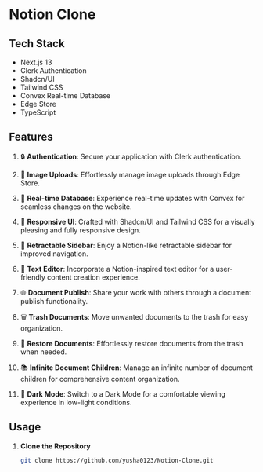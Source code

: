 # Notion Clone

## Tech Stack

- Next.js 13
- Clerk Authentication
- Shadcn/UI
- Tailwind CSS
- Convex Real-time Database
- Edge Store
- TypeScript

## Features

1. 🔒 **Authentication**: Secure your application with Clerk authentication.

2. 📸 **Image Uploads**: Effortlessly manage image uploads through Edge Store.

3. 🔄 **Real-time Database**: Experience real-time updates with Convex for seamless changes on the website.

4. 🎨 **Responsive UI**: Crafted with Shadcn/UI and Tailwind CSS for a visually pleasing and fully responsive design.

5. 📜 **Retractable Sidebar**: Enjoy a Notion-like retractable sidebar for improved navigation.

6. 📝 **Text Editor**: Incorporate a Notion-inspired text editor for a user-friendly content creation experience.

7. 🌐 **Document Publish**: Share your work with others through a document publish functionality.

8. 🗑️ **Trash Documents**: Move unwanted documents to the trash for easy organization.

9. 🔄 **Restore Documents**: Effortlessly restore documents from the trash when needed.

10. 📚 **Infinite Document Children**: Manage an infinite number of document children for comprehensive content organization.

11. 🌙 **Dark Mode**: Switch to a Dark Mode for a comfortable viewing experience in low-light conditions.

## Usage

1. **Clone the Repository**
   ```bash
   git clone https://github.com/yusha0123/Notion-Clone.git
   ```
